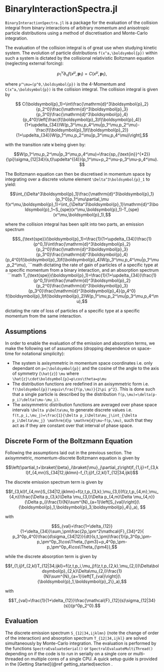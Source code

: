 # BinaryInteractionSpectra.jl

`BinaryInteractionSpectra.jl` is a package for the evaluation of the collision integral from binary interactions of arbitrary momentum and anisotropic particle distributions using a method of discretisation and Monte-Carlo integration. 

The evaluation of the collision integral is of great use when studying kinetic system. The evolution of particle distributions ``f(x^a,\boldsymbol{p})`` within such a system is dictated by the collisional relativistic Boltzmann equation (neglecting external forcing):
```math
p_1^\nu\partial_\nu f(x^\mu,\boldsymbol{p}_1)=C(x^\mu,\boldsymbol{p}_1),
```
where ``p^\mu=(p^0,\boldsymbol{p})`` is the 4-Momentum and ``C(x^a,\boldsymbol{p})`` is the collision integral. The collision integral is given by 
```math
    C(\boldsymbol{p}_1)=\int\frac{\mathrm{d}^3\boldsymbol{p}_2}{p_2^0}\frac{\mathrm{d}^3\boldsymbol{p}_3}{p_3^0}\frac{\mathrm{d}^3\boldsymbol{p}_4}{p_4^0}\left[\frac{f(\boldsymbol{p}_3)f(\boldsymbol{p}_4)}{1+\updelta_{34}}W(p_3^\mu,p_4^\mu|p_1^\mu,p_2^\mu)- \frac{f(\boldsymbol{p}_1)f(\boldsymbol{p}_2)}{1+\updelta_{34}}W(p_1^\mu,p_2^\mu|p_3^\mu,p_4^\mu)\right],
```
with the transition rate ``W`` being given by:
```math
W(p_1^\mu,p_2^\mu|p_3^\mu,p_4^\mu)=\frac{sp_{\text{in}}^{*2}}{\pi}\sigma_{12|34}(s,t)\updelta^{(4)}(p_1^\mu+p_2^\mu-p_3^\mu-p_4^\mu). 
```

The Boltzmann equation can then be discretised in momentum space by integrating over a discrete volume element ``\Delta^3\boldsymbol{p}_1`` to yield: 
```math 
\int_{\Delta^3\boldsymbol{p}_1}\frac{\mathrm{d}^3\boldsymbol{p}_1}{p_1^0}p_1^\mu\partial_\mu f(x^\mu,\boldsymbol{p}_1)=\int_{\Delta^3\boldsymbol{p}_1}\mathrm{d}^3\boldsymbol{p}_1~S_{spe}(x^\mu,\boldsymbol{p}_1)-T_{spe}(x^\mu,\boldsymbol{p}_1),
```
where the collision integral has been split into two parts, an emission spectrum
```math
S_{\text{spe}}(\boldsymbol{p}_1)=\frac{1}{1+\updelta_{34}}\frac{1}{p^0_1}\int\frac{\mathrm{d}^3\boldsymbol{p}_2}{p_2^0}\frac{\mathrm{d}^3\boldsymbol{p}_3}{p_3^0}\frac{\mathrm{d}^3\boldsymbol{p}_4}{p_4^0}f(\boldsymbol{p}_3)f(\boldsymbol{p}_4)W(p_3^\mu,p_4^\mu|p_1^\mu,p_2^\mu),
```math
dictating the rate of gain of particles of a specific type at a specific momentum from a binary interaction, and an absorption spectrum 
```math
T_{\text{spe}}(\boldsymbol{p}_1)=\frac{1}{1+\updelta_{34}}\frac{1}{p^0_1}\int\frac{\mathrm{d}^3\boldsymbol{p}_2}{p_2^0}\frac{\mathrm{d}^3\boldsymbol{p}_3}{p_3^0}\frac{\mathrm{d}^3\boldsymbol{p}_4}{p_4^0} f(\boldsymbol{p}_1)f(\boldsymbol{p}_2)W(p_1^\mu,p_2^\mu|p_3^\mu,p_4^\mu),
```
dictating the rate of loss of particles of a specific type at a specific momentum from the same interaction.

## Assumptions
In order to enable the evaluation of the emission and absorption terms, we make the following set of assumptions (dropping dependence on space-time for notational simplicity):  
- The system is axisymmetric in momentum space coordinates i.e. only dependant on ``p=|\boldsymbol{p}|`` and the cosine of the angle to the axis of symmetry (``\hat{z}``) ``\mu`` where ``\hat{z}\cdot\boldsymbol{p}=p\cos\theta=p\mu`` 
- The distribution functions are redefined in an axisymmetric form i.e. ``f(\boldsymbol{p})\equiv\frac{f(p,\mu)}{2\pi p^2}``. This is done such that a single particle is described by the distribution ``f(p,\mu)=\delta(p-p_i)\delta(\mu-\mu_i)``.
- The axisymmetric distribution functions are averaged over phase space intervals ``\Delta p\Delta\mu``, to generate discrete values i.e. ``f(t,p_i,\mu_j)=\frac{1}{\Delta p_i\Delta\mu_j\int_{\Delta p_i\Delta\mu_j} \mathrm{d}p \mathrm{d}\mu~f(p,\mu)``, such that they act as if they are constant over that interval of phase space.  

## Discrete Form of the Boltzmann Equation
Following the assumptions laid out in the previous section. The axisymmetric, momentum-discrete Boltzmann equation is given by 
```math
\left(\partial_t+\braket{\beta}_i\braket{\mu}_j\partial_z\right)f_{1,ij}=f_{3,kl}f_{4,mn}S_{34|12,ijklmn}-f_{1,ij}f_{2,kl}T_{12|34,ijkl}
```
The discrete emission spectrum term is given by
```math
f_{3,kl}f_{4,mn}S_{34|12,ijklmn}=f(z,t,p_{3,k},\mu_{3,l})f(z,t,p_{4,m},\mu_{4,n})\frac{\Delta p_{3,k}\Delta \mu_{3,l}\Delta p_{4,m}\Delta \mu_{4,n}}{\Delta p_i}\frac{1}{N}\sum^{N}_{a=1}\left[S_{val}\right](\{\boldsymbol{p}_1,\boldsymbol{p}_3,\boldsymbol{p}_4\}_a), 
```
with 
```math
S_{val}=\frac{1+\delta_{12}}{1+\delta_{34}}\sum_\pm\frac{2p_\pm^2\mathcal{F}_{34}^2}{ p_3^0p_4^0}\frac{d\sigma_{34|12}}{dt}(s,t_\pm)\frac{1}{p_3^0p_\pm-p_\pm^0p_3\cos\Theta_{\pm3}+p_4^0p_\pm-p_\pm^0p_4\cos\Theta_{\pm4}},
```
while the discrete absorption term is given by
```math
f_{1,ij}f_{2,kl}T_{12|34,ijkl}=f(z,t,p_i,\mu_j)f(z,t,p_{2,k},\mu_{2,l})\Delta\boldsymbol{p}_{2,k}\Delta\mu_{2,l}\frac{1}{N}\sum^{N}_{a=1}\left[T_{val}\right](\{\boldsymbol{p}_1,\boldsymbol{p}_2\}_a),
```
with
```math
T_{val}=\frac{1}{1+\delta_{12}}\frac{\mathcal{F}_{12}(s)\sigma_{12|34}(s)}{p^0p_2^0}.
```

## Evaluation
The discrete emission spectrum ``S_{12|34,ijklmn}`` (note the change of order of the interaction) and absorption spectrum ``T_{12|34,ijkl}`` are solved simultaneously by Monte-Carlo integration. The evaluation is performed by the functions `SpectraEvaluateSerial()` or `SpectralEvaluateMultiThread()` depending on if the code is to run in serially on a single core or multi-threaded on multiple cores of a single CPU. A quick setup guide is provided in the [Getting Started](@ref getting_started)section . 